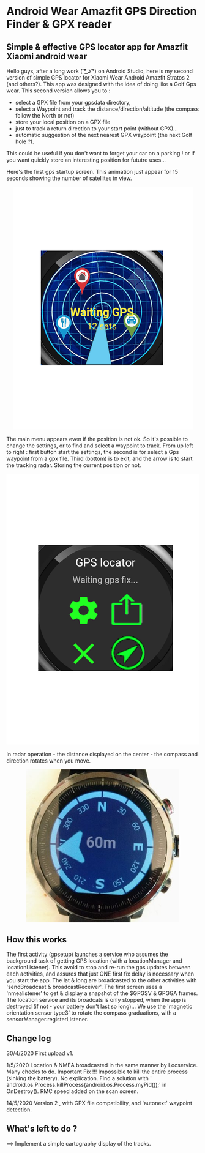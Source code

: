 # Android Wear Amazfit GPS Direction Finder & GPX reader
Simple &amp; effective GPS locator app for Amazfit Xiaomi android wear
------------------------------------------------------------------------------
Hello guys, after a long work ( ͠° ͟ʖ ͡°) on Android Studio, here is my second version of simple GPS locator for Xiaomi Wear Android  Amazfit Stratos 2 (and others?).
This app was designed with the idea of doing like a Golf Gps wear.
This second version allows you to :
- select a GPX file from your gpsdata directory,
- select a Waypoint and track the distance/direction/altitude (the compass follow the North or not)
- store your local position on a GPX file
- just to track a return direction to your start point (without GPX)...
- automatic suggestion of the next nearest GPX waypoint (the next Golf hole ?).

This could be useful if you don't want to forget your car on a parking ! or if you want quickly store an interesting position for fututre uses...

Here's the first gps startup screen. This animation just appear for 15 seconds showing the number of satellites in view.

<center><img src="/1-startscreen.png" alt="gps startup fix"/></center>

The main menu appears even if the position is not ok. So it's possible to change the settings, or to find and select a waypoint to track.
From up left to right : first button start the settings, the second is for select a Gps waypoint from a gpx file.
Third (bottom) is to exit, and the arrow is to start the tracking radar. Storing the current position or not.

<center><img src="/2-main-screen.png" alt="gps main menu amazfit"/></center>

In radar operation - the distance displayed on the center - the compass and direction rotates when you move.

<center><img src="/gpsapp_171818537.jpg" alt="gps radar stratos 2"/></center>

How this works
--------------
The first activity (gpsetup) launches a service who assumes the background task of getting GPS location (with a locationManager and locationListener). This avoid to stop and re-run the gps updates between each activities, and assures that just ONE first fix delay is necessary when you start the app.
The lat & long are broadcasted to the other activities with 'sendBroadcast & broadcastReceiver'.
The first screen uses a 'nmealistener' to get & display a snapshot of the $GPGSV & GPGGA frames.
The location service and its broadcats is only stopped, when the app is destroyed (if not - your battery don't last so long)...
We use the 'magnetic orientation sensor type3' to rotate the compass graduations, with a sensorManager.registerListener.

Change log
----------
30/4/2020 First upload v1.

1/5/2020  Location & NMEA broadcasted in the same manner by Locservice. Many checks to do.
          Important Fix !!! Impossible to kill the entire process (sinking the battery). No explication. Find a solution with ' android.os.Process.killProcess(android.os.Process.myPid());' in OnDestroy().
          RMC speed added on the scan screen.
         
14/5/2020  Version 2 , with GPX file compatibility, and 'autonext' waypoint detection.


What's left to do ?
------------------
==> Implement a simple cartography display of the tracks.
